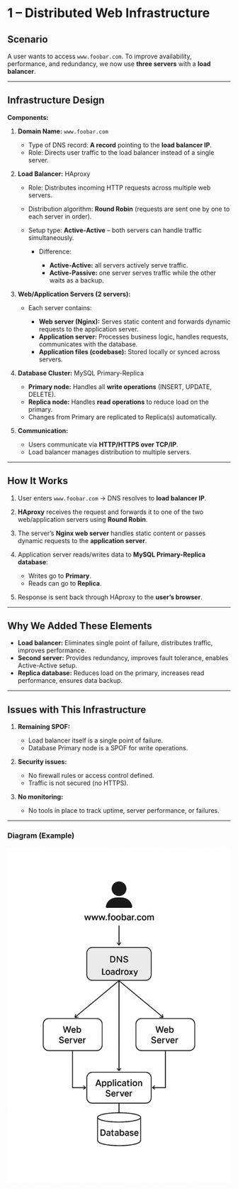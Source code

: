 
# **1 – Distributed Web Infrastructure**

## **Scenario**

A user wants to access `www.foobar.com`. To improve availability, performance, and redundancy, we now use **three servers** with a **load balancer**.

---

## **Infrastructure Design**

**Components:**

1. **Domain Name:** `www.foobar.com`

   * Type of DNS record: **A record** pointing to the **load balancer IP**.
   * Role: Directs user traffic to the load balancer instead of a single server.

2. **Load Balancer:** HAproxy

   * Role: Distributes incoming HTTP requests across multiple web servers.
   * Distribution algorithm: **Round Robin** (requests are sent one by one to each server in order).
   * Setup type: **Active-Active** – both servers can handle traffic simultaneously.

     * Difference:

       * **Active-Active:** all servers actively serve traffic.
       * **Active-Passive:** one server serves traffic while the other waits as a backup.

3. **Web/Application Servers (2 servers):**

   * Each server contains:

     * **Web server (Nginx):** Serves static content and forwards dynamic requests to the application server.
     * **Application server:** Processes business logic, handles requests, communicates with the database.
     * **Application files (codebase):** Stored locally or synced across servers.

4. **Database Cluster:** MySQL Primary-Replica

   * **Primary node:** Handles all **write operations** (INSERT, UPDATE, DELETE).
   * **Replica node:** Handles **read operations** to reduce load on the primary.
   * Changes from Primary are replicated to Replica(s) automatically.

5. **Communication:**

   * Users communicate via **HTTP/HTTPS over TCP/IP**.
   * Load balancer manages distribution to multiple servers.

---

## **How It Works**

1. User enters `www.foobar.com` → DNS resolves to **load balancer IP**.
2. **HAproxy** receives the request and forwards it to one of the two web/application servers using **Round Robin**.
3. The server’s **Nginx web server** handles static content or passes dynamic requests to the **application server**.
4. Application server reads/writes data to **MySQL Primary-Replica database**:

   * Writes go to **Primary**.
   * Reads can go to **Replica**.
5. Response is sent back through HAproxy to the **user’s browser**.

---

## **Why We Added These Elements**

* **Load balancer:** Eliminates single point of failure, distributes traffic, improves performance.
* **Second server:** Provides redundancy, improves fault tolerance, enables Active-Active setup.
* **Replica database:** Reduces load on the primary, increases read performance, ensures data backup.

---

## **Issues with This Infrastructure**

1. **Remaining SPOF:**

   * Load balancer itself is a single point of failure.
   * Database Primary node is a SPOF for write operations.

2. **Security issues:**

   * No firewall rules or access control defined.
   * Traffic is not secured (no HTTPS).

3. **No monitoring:**

   * No tools in place to track uptime, server performance, or failures.

---

### **Diagram (Example)**

![1-distributed_web_infrastructure](images/1-distributed_web_infrastructure.png)
